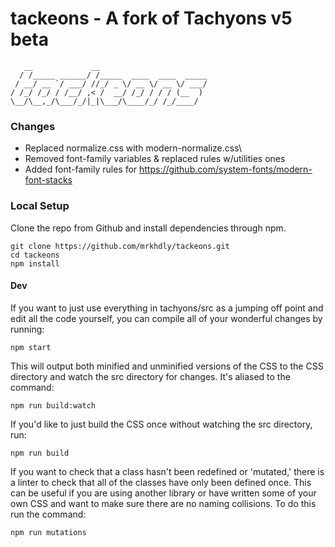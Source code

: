 # tackeons - A fork of Tachyons v5 beta
```
   __             __                        
  / /_____ ______/ /_____  ____  ____  _____
 / __/ __ `/ ___/ //_/ _ \/ __ \/ __ \/ ___/
/ /_/ /_/ / /__/ ,< /  __/ /_/ / / / (__  ) 
\__/\__,_/\___/_/|_|\___/\____/_/ /_/____/
```
### Changes
- Replaced normalize.css with modern-normalize.css\
- Removed font-family variables & replaced rules w/utilities ones
- Added font-family rules for https://github.com/system-fonts/modern-font-stacks

### Local Setup

Clone the repo from Github and install dependencies through npm.

```
git clone https://github.com/mrkhdly/tackeons.git
cd tackeons
npm install
```

#### Dev

If you want to just use everything in tachyons/src as a jumping off point and
edit all the code yourself, you can compile all of your wonderful changes by
running:

```npm start```

This will output both minified and unminified versions of the CSS to the CSS directory and watch the src directory for changes.
It's aliased to the command:

```npm run build:watch```

If you'd like to just build the CSS once without watching the src directory, run:

```npm run build```

If you want to check that a class hasn't been redefined or 'mutated,' there is a linter to check that all of the classes have only been defined once. This can be useful if you are using another library or have written some of your own CSS and want to make sure there are no naming collisions. To do this run the command:

```npm run mutations```